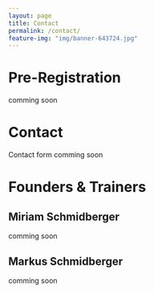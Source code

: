 ```yaml
---
layout: page
title: Contact
permalink: /contact/
feature-img: "img/banner-643724.jpg"
---
```


# Pre-Registration
comming soon

# Contact
Contact form comming soon

# Founders & Trainers

## Miriam Schmidberger
comming soon

## Markus Schmidberger
comming soon